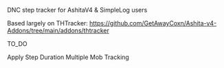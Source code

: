 DNC step tracker for AshitaV4 & SimpleLog users

Based largely on THTracker: https://github.com/GetAwayCoxn/Ashita-v4-Addons/tree/main/addons/thtracker
 
TO_DO

Apply Step Duration
Multiple Mob Tracking
